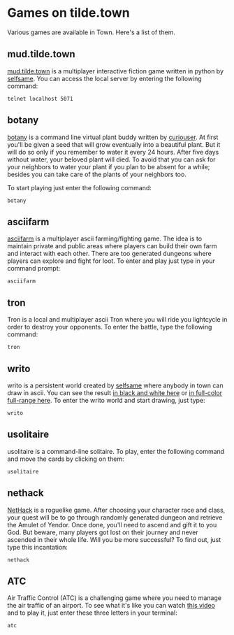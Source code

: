 # Games on tilde.town

Various games are available in Town. Here's a list of them.

## mud.tilde.town

[mud.tilde.town](https://github.com/selfsame/mud.tilde.town) is a multiplayer
interactive fiction game written in python by [selfsame](/~selfsame/). You can
access the local server by entering the following command:

    telnet localhost 5071

## botany

[botany](https://github.com/jifunks/botany) is a command line virtual plant
buddy written by [curiouser](/~curiouser). At first you'll be given a seed
that will grow eventually into a beautiful plant. But it will do so only if
you remember to water it every 24 hours. After five days without water, your
beloved plant will died. To avoid that you can ask for your neighbors to water
your plant if you plan to be absent for a while; besides you can take care of
the plants of your neighbors too.

To start playing just enter the following command:

    botany

## asciifarm

[asciifarm](https://github.com/jmdejong/asciifarm) is a multiplayer ascii
farming/fighting game. The idea is to maintain private and public areas where
players can build their own farm and interact with each other. There are too
generated dungeons where players can explore and fight for loot. To enter and
play just type in your command prompt:

    asciifarm

## tron

Tron is a local and multiplayer ascii Tron where you will ride you lightcycle
in order to destroy your opponents. To enter the battle, type the
following command:

    tron

## writo

writo is a persistent world created by [selfsame](/~selfsame/) where anybody in
town can draw in ascii. You can see the result [in black and white
here](/~selfsame/writo.html) or [in full-color full-range
here](/~login/writo/). To enter the writo world and start
drawing, just type:

    writo

## usolitaire

usolitaire is a command-line solitaire. To play, enter the following command
and move the cards by clicking on them:

    usolitaire

## nethack

[NetHack](https://alt.org/nethack/) is a roguelike game. After choosing your
character race and class, your quest will be to go through randomly generated
dungeon and retrieve the Amulet of Yendor. Once done, you'll need to ascend
and gift it to you God. But beware, many players got lost on their journey and
never ascended in their whole life. Will you be more successful? To find out,
just type this incantation:

    nethack

## ATC

Air Traffic Control (ATC) is a challenging game where you need to manage the
air traffic of an airport. To see what it's like you can watch [this
video](https://asciinema.org/a/96532) and to play it, just enter these three
letters in your terminal:

    atc
